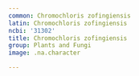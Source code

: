 ```yaml
---
common: Chromochloris zofingiensis
latin: Chromochloris zofingiensis
ncbi: '31302'
title: Chromochloris zofingiensis
group: Plants and Fungi
image: .na.character

---
```

